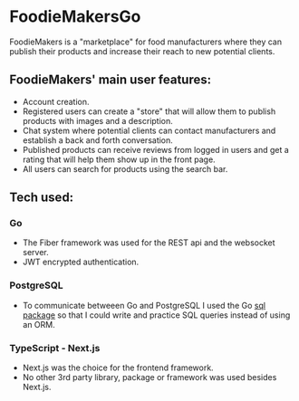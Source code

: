 # FoodieMakersGo

FoodieMakers is a "marketplace" for food manufacturers where they can publish their products and increase their reach to new potential clients.

## FoodieMakers' main user features:
- Account creation.
- Registered users can create a "store" that will allow them to publish products with images and a description.
- Chat system where potential clients can contact manufacturers and establish a back and forth conversation.
- Published products can receive reviews from logged in users and get a rating that will help them show up in the front page.
- All users can search for products using the search bar.

## Tech used:
### Go
- The Fiber framework was used for the REST api and the websocket server.
- JWT encrypted authentication.

### PostgreSQL
- To communicate betweeen Go and PostgreSQL I used the Go [sql package](https://pkg.go.dev/database/sql) so that I could write and practice SQL queries instead of using an ORM.

### TypeScript - Next.js
- Next.js was the choice for the frontend framework.
- No other 3rd party library, package or framework was used besides Next.js.
